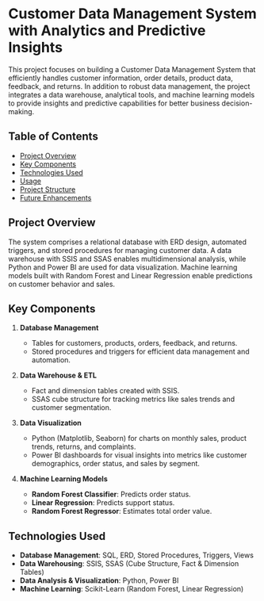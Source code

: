 # Customer Data Management System with Analytics and Predictive Insights

This project focuses on building a Customer Data Management System that efficiently handles customer information, order details, product data, feedback, and returns. In addition to robust data management, the project integrates a data warehouse, analytical tools, and machine learning models to provide insights and predictive capabilities for better business decision-making.

## Table of Contents
- [Project Overview](#project-overview)
- [Key Components](#key-components)
- [Technologies Used](#technologies-used)
- [Usage](#usage)
- [Project Structure](#project-structure)
- [Future Enhancements](#future-enhancements)

## Project Overview
The system comprises a relational database with ERD design, automated triggers, and stored procedures for managing customer data. A data warehouse with SSIS and SSAS enables multidimensional analysis, while Python and Power BI are used for data visualization. Machine learning models built with Random Forest and Linear Regression enable predictions on customer behavior and sales.

## Key Components

1. **Database Management**
   - Tables for customers, products, orders, feedback, and returns.
   - Stored procedures and triggers for efficient data management and automation.

2. **Data Warehouse & ETL**
   - Fact and dimension tables created with SSIS.
   - SSAS cube structure for tracking metrics like sales trends and customer segmentation.

3. **Data Visualization**
   - Python (Matplotlib, Seaborn) for charts on monthly sales, product trends, returns, and complaints.
   - Power BI dashboards for visual insights into metrics like customer demographics, order status, and sales by segment.

4. **Machine Learning Models**
   - **Random Forest Classifier**: Predicts order status.
   - **Linear Regression**: Predicts support status.
   - **Random Forest Regressor**: Estimates total order value.

## Technologies Used
- **Database Management**: SQL, ERD, Stored Procedures, Triggers, Views
- **Data Warehousing**: SSIS, SSAS (Cube Structure, Fact & Dimension Tables)
- **Data Analysis & Visualization**: Python, Power BI
- **Machine Learning**: Scikit-Learn (Random Forest, Linear Regression)

